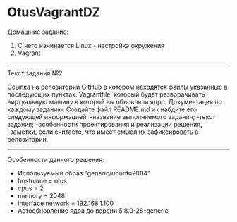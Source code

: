 # OtusVagrantDZ
Домашние задание:
1) С чего начинается Linux - настройка окружения
2) Vagrant
_________________________________________________
Текст задания №2 

Ссылка на репозиторий GitHub в котором находятся файлы указанные в последующих пунктах.
Vagrantfile, который будет разворачивать виртуальную машину в которой вы обновляли ядро.
Документация по каждому заданию:
Создайте файл README.md и снабдите его следующей информацией:
-название выполняемого задания;
-текст задания;
-особенности проектирования и реализации решения,
-заметки, если считаете, что имеет смысл их зафиксировать в репозитории.
_________________________________________________

Особенности данного решения:
- Используемый образ "generic/ubuntu2004"
- hostname = otus
- cpus = 2
- memory = 2048
- interface network = 192.168.1.100
- Автообновление ядра до версии 5.8.0-28-generic
  
